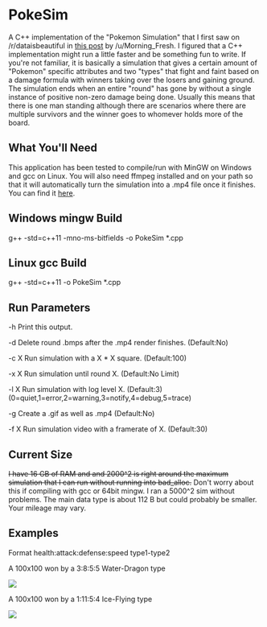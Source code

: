 # PokeSim

A C++ implementation of the "Pokemon Simulation" that I first saw on /r/dataisbeautiful in [this post](https://www.reddit.com/r/dataisbeautiful/comments/5tfcym/a_simulation_of_360000_1_pixel_pokemon_fighting/) by /u/Morning_Fresh. I figured that a C++ implementation might run a little faster and be something fun to write. If you're not familiar, it is basically a simulation that gives a certain amount of "Pokemon" specific attributes and two "types" that fight and faint based on a damage formula with winners taking over the losers and gaining ground. The simulation ends when an entire "round" has gone by without a single instance of positive non-zero damage being done. Usually this means that there is one man standing although there are scenarios where there are multiple survivors and the winner goes to whomever holds more of the board.

## What You'll Need

This application has been tested to compile/run with MinGW on Windows and gcc on Linux. You will also need ffmpeg installed and on your path so that it will automatically turn the simulation into a .mp4 file once it finishes. You can find it [here](https://ffmpeg.org/).

## Windows mingw Build

g++ -std=c++11 -mno-ms-bitfields -o PokeSim \*.cpp

## Linux gcc Build

g++ -std=c++11  -o PokeSim \*.cpp

## Run Parameters

-h        Print this output.

-d        Delete round .bmps after the .mp4 render finishes. (Default:No)

-c X      Run simulation with a X * X square. (Default:100)

-x X      Run simulation until round X. (Default:No Limit)

-l X      Run simulation with log level X. (Default:3)(0=quiet,1=error,2=warning,3=notify,4=debug,5=trace)

-g        Create a .gif as well as .mp4 (Default:No)

-f X      Run simulation video with a framerate of X. (Default:30)


## Current Size

~~I have 16 GB of RAM and and 2000^2 is right around the maximum simulation that I can run without running into bad_alloc.~~ Don't worry about this if compiling with gcc or 64bit mingw. I ran a 5000^2 sim without problems.
 The main data type is about 112 B but could probably be smaller. Your mileage may vary.

## Examples

Format health:attack:defense:speed type1-type2

A 100x100 won by a 3:8:5:5 Water-Dragon type

![](https://github.com/alambley/PokeSim/blob/master/preview/a.gif?raw=true)

A 100x100 won by a 1:11:5:4 Ice-Flying type

![](https://github.com/alambley/PokeSim/blob/master/preview/b.gif?raw=true)
